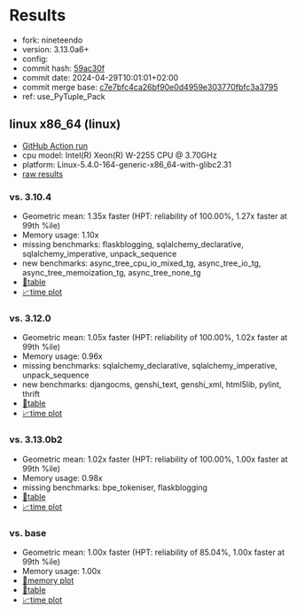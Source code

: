 # Results

- fork: nineteendo
- version: 3.13.0a6+
- config: 
- commit hash: [59ac30f](https://github.com/nineteendo/cpython/commit/59ac30f)
- commit date: 2024-04-29T10:01:01+02:00
- commit merge base: [c7e7bfc4ca26bf90e0d4959e303770fbfc3a3795](https://github.com/nineteendo/cpython/commit/c7e7bfc4ca26bf90e0d4959e303770fbfc3a3795)
- ref: use_PyTuple_Pack

## linux x86_64 (linux)

- [GitHub Action run](https://github.com/faster-cpython/benchmarking/actions/runs/8878741589)
- cpu model: Intel(R) Xeon(R) W-2255 CPU @ 3.70GHz
- platform: Linux-5.4.0-164-generic-x86_64-with-glibc2.31
- [raw results](bm-20240429-linux-x86_64-nineteendo-use_PyTuple_Pack-3.13.0a6%2B-59ac30f.json)

### vs. 3.10.4

- Geometric mean: 1.35x faster (HPT: reliability of 100.00%, 1.27x faster at 99th %ile)
- Memory usage: 1.10x
- missing benchmarks: flaskblogging, sqlalchemy_declarative, sqlalchemy_imperative, unpack_sequence
- new benchmarks: async_tree_cpu_io_mixed_tg, async_tree_io_tg, async_tree_memoization_tg, async_tree_none_tg
- [📄table](bm-20240429-linux-x86_64-nineteendo-use_PyTuple_Pack-3.13.0a6%2B-59ac30f-vs-3.10.4.md)
- [📈time plot](bm-20240429-linux-x86_64-nineteendo-use_PyTuple_Pack-3.13.0a6%2B-59ac30f-vs-3.10.4.svg)

### vs. 3.12.0

- Geometric mean: 1.05x faster (HPT: reliability of 100.00%, 1.02x faster at 99th %ile)
- Memory usage: 0.96x
- missing benchmarks: sqlalchemy_declarative, sqlalchemy_imperative, unpack_sequence
- new benchmarks: djangocms, genshi_text, genshi_xml, html5lib, pylint, thrift
- [📄table](bm-20240429-linux-x86_64-nineteendo-use_PyTuple_Pack-3.13.0a6%2B-59ac30f-vs-3.12.0.md)
- [📈time plot](bm-20240429-linux-x86_64-nineteendo-use_PyTuple_Pack-3.13.0a6%2B-59ac30f-vs-3.12.0.svg)

### vs. 3.13.0b2

- Geometric mean: 1.02x faster (HPT: reliability of 100.00%, 1.00x faster at 99th %ile)
- Memory usage: 0.98x
- missing benchmarks: bpe_tokeniser, flaskblogging
- [📄table](bm-20240429-linux-x86_64-nineteendo-use_PyTuple_Pack-3.13.0a6%2B-59ac30f-vs-3.13.0b2.md)
- [📈time plot](bm-20240429-linux-x86_64-nineteendo-use_PyTuple_Pack-3.13.0a6%2B-59ac30f-vs-3.13.0b2.svg)

### vs. base

- Geometric mean: 1.00x faster (HPT: reliability of 85.04%, 1.00x faster at 99th %ile)
- Memory usage: 1.00x
- [🧠memory plot](bm-20240429-linux-x86_64-nineteendo-use_PyTuple_Pack-3.13.0a6%2B-59ac30f-vs-base-mem.svg)
- [📄table](bm-20240429-linux-x86_64-nineteendo-use_PyTuple_Pack-3.13.0a6%2B-59ac30f-vs-base.md)
- [📈time plot](bm-20240429-linux-x86_64-nineteendo-use_PyTuple_Pack-3.13.0a6%2B-59ac30f-vs-base.svg)

